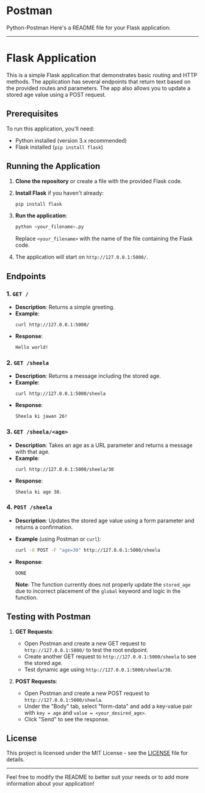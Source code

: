 # Postman
Python-Postman 
Here's a README file for your Flask application:

---

# Flask Application

This is a simple Flask application that demonstrates basic routing and HTTP methods. The application has several endpoints that return text based on the provided routes and parameters. The app also allows you to update a stored age value using a POST request.

## Prerequisites

To run this application, you'll need:

- Python installed (version 3.x recommended)
- Flask installed (`pip install flask`)

## Running the Application

1. **Clone the repository** or create a file with the provided Flask code.
2. **Install Flask** if you haven't already:
   ```bash
   pip install flask
   ```
3. **Run the application**:
   ```bash
   python <your_filename>.py
   ```
   Replace `<your_filename>` with the name of the file containing the Flask code.

4. The application will start on `http://127.0.0.1:5000/`.

## Endpoints

### 1. `GET /`

- **Description**: Returns a simple greeting.
- **Example**:
  ```
  curl http://127.0.0.1:5000/
  ```
- **Response**: 
  ```
  Hello world!
  ```

### 2. `GET /sheela`

- **Description**: Returns a message including the stored age.
- **Example**:
  ```
  curl http://127.0.0.1:5000/sheela
  ```
- **Response**: 
  ```
  Sheela ki jawan 26!
  ```

### 3. `GET /sheela/<age>`

- **Description**: Takes an age as a URL parameter and returns a message with that age.
- **Example**:
  ```
  curl http://127.0.0.1:5000/sheela/30
  ```
- **Response**: 
  ```
  Sheela ki age 30.
  ```

### 4. `POST /sheela`

- **Description**: Updates the stored age value using a form parameter and returns a confirmation.
- **Example** (using Postman or `curl`):
  ```bash
  curl -X POST -F "age=30" http://127.0.0.1:5000/sheela
  ```
- **Response**: 
  ```
  DONE
  ```

  **Note**: The function currently does not properly update the `stored_age` due to incorrect placement of the `global` keyword and logic in the function.


## Testing with Postman

1. **GET Requests**: 
   - Open Postman and create a new GET request to `http://127.0.0.1:5000/` to test the root endpoint.
   - Create another GET request to `http://127.0.0.1:5000/sheela` to see the stored age.
   - Test dynamic age using `http://127.0.0.1:5000/sheela/30`.

2. **POST Requests**:
   - Open Postman and create a new POST request to `http://127.0.0.1:5000/sheela`.
   - Under the "Body" tab, select "form-data" and add a key-value pair with `key = age` and `value = <your_desired_age>`.
   - Click "Send" to see the response.

## License

This project is licensed under the MIT License - see the [LICENSE](LICENSE) file for details.

---

Feel free to modify the README to better suit your needs or to add more information about your application!
